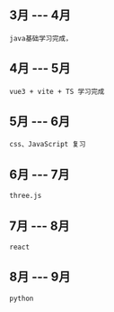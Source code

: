 ## 3月 --- 4月
    java基础学习完成，
## 4月 --- 5月
    vue3 + vite + TS 学习完成
## 5月 --- 6月 
    css、JavaScript 复习
## 6月 --- 7月
    three.js
## 7月 --- 8月
    react
## 8月 --- 9月
    python